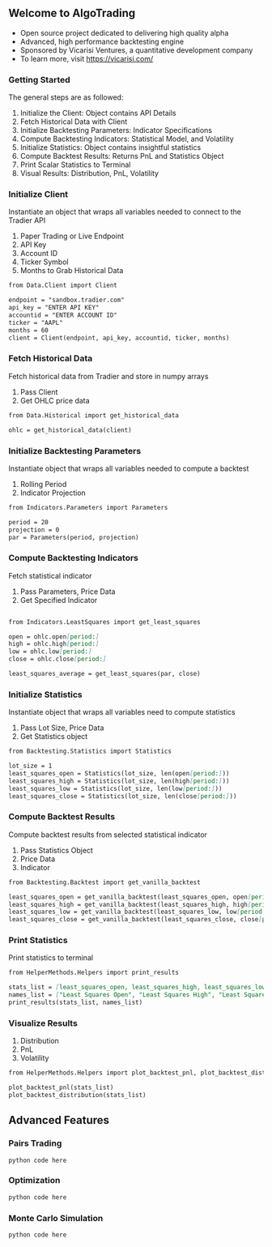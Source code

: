 ## Welcome to AlgoTrading

- Open source project dedicated to delivering high quality alpha
- Advanced, high performance backtesting engine
- Sponsored by Vicarisi Ventures, a quantitative development company
- To learn more, visit https://vicarisi.com/

### Getting Started 

The general steps are as followed: 

1. Initialize the Client: Object contains API Details
2. Fetch Historical Data with Client
3. Initialize Backtesting Parameters: Indicator Specifications
4. Compute Backtesting Indicators: Statistical Model, and Volatility
5. Initialize Statistics: Object contains insightful statistics
6. Compute Backtest Results: Returns PnL and Statistics Object
7. Print Scalar Statistics to Terminal
8. Visual Results: Distribution, PnL, Volatility 

### Initialize Client
Instantiate an object that wraps all variables needed to connect to the Tradier API
1. Paper Trading or Live Endpoint
2. API Key
3. Account ID
4. Ticker Symbol
5. Months to Grab Historical Data

```markdown
from Data.Client import Client

endpoint = "sandbox.tradier.com"
api_key = "ENTER API KEY"
accountid = "ENTER ACCOUNT ID"
ticker = "AAPL"
months = 60
client = Client(endpoint, api_key, accountid, ticker, months)
```

### Fetch Historical Data
Fetch historical data from Tradier and store in numpy arrays
1. Pass Client
2. Get OHLC price data
```markdown
from Data.Historical import get_historical_data

ohlc = get_historical_data(client)
```

### Initialize Backtesting Parameters
Instantiate object that wraps all variables needed to compute a backtest
1. Rolling Period
2. Indicator Projection

```markdown
from Indicators.Parameters import Parameters

period = 20
projection = 0
par = Parameters(period, projection)
```

### Compute Backtesting Indicators
Fetch statistical indicator
1. Pass Parameters, Price Data
2. Get Specified Indicator

```markdown

from Indicators.LeastSquares import get_least_squares

open = ohlc.open[period:]
high = ohlc.high[period:]
low = ohlc.low[period:]
close = ohlc.close[period:]

least_squares_average = get_least_squares(par, close)

```

### Initialize Statistics
Instantiate object that wraps all variables need to compute statistics
1. Pass Lot Size, Price Data
2. Get Statistics object

```markdown
from Backtesting.Statistics import Statistics

lot_size = 1
least_squares_open = Statistics(lot_size, len(open[period:]))
least_squares_high = Statistics(lot_size, len(high[period:]))
least_squares_low = Statistics(lot_size, len(low[period:]))
least_squares_close = Statistics(lot_size, len(close[period:]))
```

### Compute Backtest Results
Compute backtest results from  selected statistical indicator
1. Pass Statistics Object
2. Price Data
3. Indicator

```markdown
from Backtesting.Backtest import get_vanilla_backtest

least_squares_open = get_vanilla_backtest(least_squares_open, open[period:], least_squares_average)
least_squares_high = get_vanilla_backtest(least_squares_high, high[period:], least_squares_average)
least_squares_low = get_vanilla_backtest(least_squares_low, low[period:], least_squares_average)
least_squares_close = get_vanilla_backtest(least_squares_close, close[period:], least_squares_average)
```

### Print Statistics
Print statistics to terminal

```markdown
from HelperMethods.Helpers import print_results

stats_list = [least_squares_open, least_squares_high, least_squares_low, least_squares_close]
names_list = ["Least Squares Open", "Least Squares High", "Least Squares Low", "Least Squares Close"]
print_results(stats_list, names_list)
```

### Visualize Results
1. Distribution
2. PnL
3. Volatility

```markdown
from HelperMethods.Helpers import plot_backtest_pnl, plot_backtest_distribution

plot_backtest_pnl(stats_list)
plot_backtest_distribution(stats_list)
```

## Advanced Features

### Pairs Trading
```
python code here
```

### Optimization
```markdown
python code here
```

### Monte Carlo Simulation
```markdown
python code here
```
